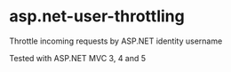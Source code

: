 asp.net-user-throttling
=======================

Throttle incoming requests by ASP.NET identity username

Tested with ASP.NET MVC 3, 4 and 5
